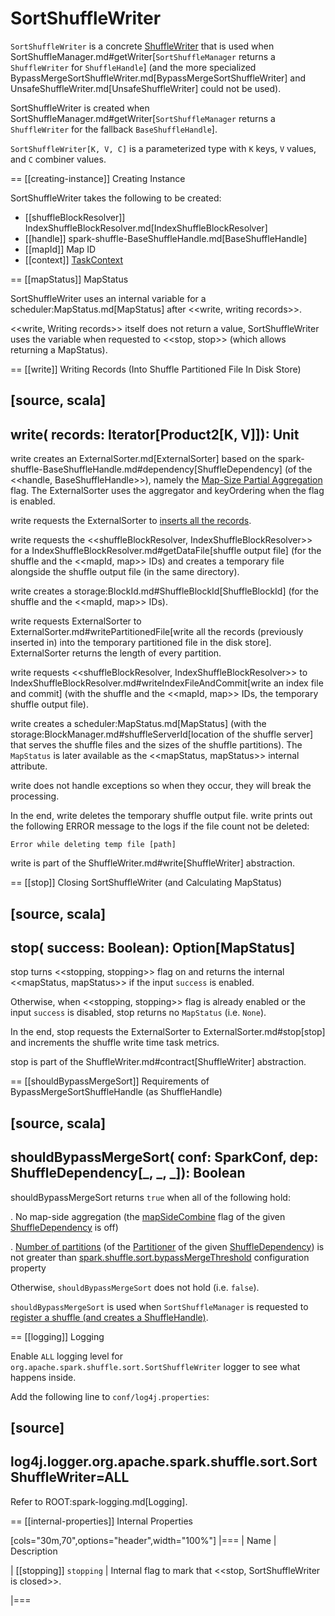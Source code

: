 # SortShuffleWriter

`SortShuffleWriter` is a concrete [ShuffleWriter](ShuffleWriter.md) that is used when SortShuffleManager.md#getWriter[`SortShuffleManager` returns a `ShuffleWriter` for `ShuffleHandle`] (and the more specialized BypassMergeSortShuffleWriter.md[BypassMergeSortShuffleWriter] and UnsafeShuffleWriter.md[UnsafeShuffleWriter] could not be used).

SortShuffleWriter is created when SortShuffleManager.md#getWriter[`SortShuffleManager` returns a `ShuffleWriter` for the fallback `BaseShuffleHandle`].

`SortShuffleWriter[K, V, C]` is a parameterized type with `K` keys, `V` values, and `C` combiner values.

== [[creating-instance]] Creating Instance

SortShuffleWriter takes the following to be created:

* [[shuffleBlockResolver]] IndexShuffleBlockResolver.md[IndexShuffleBlockResolver]
* [[handle]] spark-shuffle-BaseShuffleHandle.md[BaseShuffleHandle]
* [[mapId]] Map ID
* [[context]] [TaskContext](../scheduler/TaskContext.md)

== [[mapStatus]] MapStatus

SortShuffleWriter uses an internal variable for a scheduler:MapStatus.md[MapStatus] after <<write, writing records>>.

<<write, Writing records>> itself does not return a value, SortShuffleWriter uses the variable when requested to <<stop, stop>> (which allows returning a MapStatus).

== [[write]] Writing Records (Into Shuffle Partitioned File In Disk Store)

[source, scala]
----
write(
  records: Iterator[Product2[K, V]]): Unit
----

write creates an ExternalSorter.md[ExternalSorter] based on the spark-shuffle-BaseShuffleHandle.md#dependency[ShuffleDependency] (of the <<handle, BaseShuffleHandle>>), namely the [Map-Size Partial Aggregation](../rdd/ShuffleDependency.md#mapSideCombine) flag. The ExternalSorter uses the aggregator and keyOrdering when the flag is enabled.

write requests the ExternalSorter to [inserts all the records](ExternalSorter.md#insertAll).

write requests the <<shuffleBlockResolver, IndexShuffleBlockResolver>> for a IndexShuffleBlockResolver.md#getDataFile[shuffle output file] (for the shuffle and the <<mapId, map>> IDs) and creates a temporary file alongside the shuffle output file (in the same directory).

write creates a storage:BlockId.md#ShuffleBlockId[ShuffleBlockId] (for the shuffle and the <<mapId, map>> IDs).

write requests ExternalSorter to ExternalSorter.md#writePartitionedFile[write all the records (previously inserted in) into the temporary partitioned file in the disk store]. ExternalSorter returns the length of every partition.

write requests <<shuffleBlockResolver, IndexShuffleBlockResolver>> to IndexShuffleBlockResolver.md#writeIndexFileAndCommit[write an index file and commit] (with the shuffle and the <<mapId, map>> IDs, the temporary shuffle output file).

write creates a scheduler:MapStatus.md[MapStatus] (with the storage:BlockManager.md#shuffleServerId[location of the shuffle server] that serves the shuffle files and the sizes of the shuffle partitions). The `MapStatus` is later available as the <<mapStatus, mapStatus>> internal attribute.

write does not handle exceptions so when they occur, they will break the processing.

In the end, write deletes the temporary shuffle output file. write prints out the following ERROR message to the logs if the file count not be deleted:

```
Error while deleting temp file [path]
```

write is part of the ShuffleWriter.md#write[ShuffleWriter] abstraction.

== [[stop]] Closing SortShuffleWriter (and Calculating MapStatus)

[source, scala]
----
stop(
  success: Boolean): Option[MapStatus]
----

stop turns <<stopping, stopping>> flag on and returns the internal <<mapStatus, mapStatus>> if the input `success` is enabled.

Otherwise, when <<stopping, stopping>> flag is already enabled or the input `success` is disabled, stop returns no `MapStatus` (i.e. `None`).

In the end, stop requests the ExternalSorter to ExternalSorter.md#stop[stop] and increments the shuffle write time task metrics.

stop is part of the ShuffleWriter.md#contract[ShuffleWriter] abstraction.

== [[shouldBypassMergeSort]] Requirements of BypassMergeSortShuffleHandle (as ShuffleHandle)

[source, scala]
----
shouldBypassMergeSort(
  conf: SparkConf,
  dep: ShuffleDependency[_, _, _]): Boolean
----

shouldBypassMergeSort returns `true` when all of the following hold:

. No map-side aggregation (the [mapSideCombine](../rdd/ShuffleDependency.md#mapSideCombine) flag of the given [ShuffleDependency](../rdd/ShuffleDependency.md) is off)

. [Number of partitions](../rdd/Partitioner.md#numPartitions) (of the [Partitioner](../rdd/ShuffleDependency.md#partitioner) of the given [ShuffleDependency](../rdd/ShuffleDependency.md)) is not greater than [spark.shuffle.sort.bypassMergeThreshold](../configuration-properties.md#spark.shuffle.sort.bypassMergeThreshold) configuration property

Otherwise, `shouldBypassMergeSort` does not hold (i.e. `false`).

`shouldBypassMergeSort` is used when `SortShuffleManager` is requested to [register a shuffle (and creates a ShuffleHandle)](SortShuffleManager.md#registerShuffle).

== [[logging]] Logging

Enable `ALL` logging level for `org.apache.spark.shuffle.sort.SortShuffleWriter` logger to see what happens inside.

Add the following line to `conf/log4j.properties`:

[source]
----
log4j.logger.org.apache.spark.shuffle.sort.SortShuffleWriter=ALL
----

Refer to ROOT:spark-logging.md[Logging].

== [[internal-properties]] Internal Properties

[cols="30m,70",options="header",width="100%"]
|===
| Name
| Description

| [[stopping]] `stopping`
| Internal flag to mark that <<stop, SortShuffleWriter is closed>>.

|===
